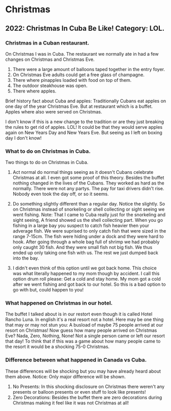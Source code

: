 # Christmas
## 2022: Christmas In Cuba Be Like! Category: LOL.
### Christmas in a Cuban restaurant.
On Christmas I was in Cuba. The restaurant we normally ate in had a few changes on Christmas and Christmas Eve.

1. There were a large amount of balloons taped together in the entry foyer. 
2. On Christmas Eve adults could get a free glass of champagne.
3. There where pinapples loaded with food on top of them.
4. The outdoor steakhouse was open.
5. There where apples.

Brief history fact about Cuba and apples:
Traditionally Cubans eat apples on one day of the year Christmas Eve.
But at restaurant which is a buffet. Apples where also were served on Christmas.

I don't know if this is a new change to the tradition or are they just breaking the rules to get rid of apples. LOL!
It could be that they would serve apples again on New Years Day and New Years Eve. But seeing as I left on boxing day I don't know!

### What to do on Christmas in Cuba.
Two things to do on Christmas in Cuba.
1. Act normal do normal things seeing as it doesn't Cubans celebrate Christmas at all. I even got some proof of this theory. Besides the buffet nothing changed in the lives of the Cubans. They worked as hard as the normally. There were not any partys. The pay for taxi drivers didn't rise. Nobody even took the day off, or so it seems.

2. Do something slightly different than a regular day. Notice the slightly. So on Christmas instead of snorkeling or shell collecting or sight seeing we went fishing. Note: That I came to Cuba really just for the snorkeling and sight seeing, A friend showed us the shell collecting part. When you go fishing in a large bay you suspect to catch fish heavier then your adverage fish. We were suprised to only catch fish that were sized in the range 7-15cm. The fish were hiding under a dock and they were hard to hook. After going through a whole bag full of shrimp we had probably only caught 30 fish. And they were small fish not big fish. We thus ended up only taking one fish with us. The rest we just dumped back into the bay.

3. I didn't even think of this option until we got back home. This choice was what literally happened to my mom though by accident. I call this option drum roll please: Get a cold and stay home. My mom got a cold after we went fishing and got back to our hotel. So this is a bad option to go with but, could happen to you!

### What happened on Christmas in our hotel.
The buffet I talked about is in our restort even though it is called Hotel Rancho Luna. In english it's a real resort not a hotel.
Here may be one thing that may or may not stun you: A busload of maybe 75 people arrived at our resort on Christmas! Now guess how many people arrived on Christmas Eve? Nada, Zero, Nothing, None! Not a single person came or left our resort that day! To think that if this was a game about how many people came to the resort it would be a shocking 75-0 Christmas.

### Difference between what happened in Canada vs Cuba.
These differences will be shocking but you may have already heard about them above. Notice: Only major difference will be shown.
1. No Presents: In this shocking disclosure on Christmas there weren't any presents or balloon presents or even stuff to look like presents!
2. Zero Decorations: Besides the buffet there are zero decorations during Christmas making it feel like it was not Christmas at all!
